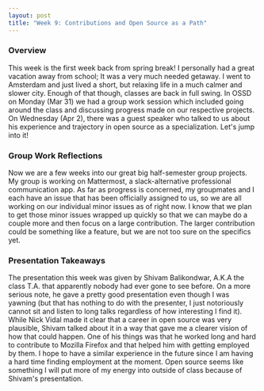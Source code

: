 ```yaml
---
layout: post
title: "Week 9: Contributions and Open Source as a Path"
---
```


<!---- make your blog post: discuss progress you've made on the group project and what you hope to accomplish in the remaining few weekscomment on the presentation you saw this week -->

### Overview

This week is the first week back from spring break! I personally had a great vacation away from school; It was a very much needed getaway. I went to Amsterdam and just lived a short, but relaxing life in a much calmer and slower city. Enough of that though, classes are back in full swing. In OSSD on Monday (Mar 31) we had a group work session which included going around the class and discussing progress made on our respective projects. On Wednesday (Apr 2), there was a guest speaker who talked to us about his experience and trajectory in open source as a specialization. Let's jump into it!

<!--more-->

### Group Work Reflections

Now we are a few weeks into our great big half-semester group projects. My group is working on Mattermost, a slack-alternative professional communication app. As far as progress is concerned, my groupmates and I each have an issue that has been officially assigned to us, so we are all working on our individual minor issues as of right now. I know that we plan to get those minor issues wrapped up quickly so that we can maybe do a couple more and then focus on a large contribution. The larger contribution could be something like a feature, but we are not too sure on the specifics yet. 

### Presentation Takeaways

The presentation this week was given by Shivam Balikondwar, A.K.A the class T.A. that apparently nobody had ever gone to see before. On a more serious note, he gave a pretty good presentation even though I was yawning (but that has nothing to do with the presenter, I just notoriously cannot sit and listen to long talks regardless of how interesting I find it). While Nick Vidal made it clear that a career in open source was very plausible, Shivam talked about it in a way that gave me a clearer vision of how that could happen. One of his things was that he worked long and hard to contribute to Mozilla Firefox and that helped him with getting employed by them. I hope to have a similar experience in the future since I am having a hard time finding employment at the moment. Open source seems like something I will put more of my energy into outside of class because of Shivam's presentation. 
